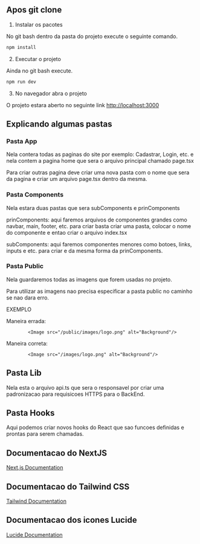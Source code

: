 ## Apos git clone

1. Instalar os pacotes

No git bash dentro da pasta do projeto execute o seguinte comando.

```bash
npm install
```

2. Executar o projeto

Ainda no git bash execute.

```bash
npm run dev
```

3. No navegador abra o projeto

O projeto estara aberto no seguinte link [http://localhost:3000](http://localhost:3000)

## Explicando algumas pastas

### Pasta App

Nela contera todas as paginas do site por exemplo: Cadastrar, Login, etc. e nela contem a pagina home que sera o arquivo principal chamado page.tsx

Para criar outras pagina deve criar uma nova pasta com o nome que sera da pagina e criar um arquivo page.tsx dentro da mesma.

### Pasta Components

Nela estara duas pastas que sera subComponents e prinComponents

prinComponents: aqui faremos arquivos de componentes grandes como navbar, main, footer, etc. para criar basta criar uma pasta, colocar o nome do componente e entao criar o arquivo index.tsx

subComponents: aqui faremos componentes menores como botoes, links, inputs e etc. para criar e da mesma forma da prinComponents.

### Pasta Public

Nela guardaremos todas as imagens que forem usadas no projeto.

Para utilizar as imagens nao precisa especificar a pasta public no caminho se nao dara erro.

EXEMPLO

Maneira errada:

```code
        <Image src="/public/images/logo.png" alt="Background"/>
```

Maneira correta:

```code
        <Image src="/images/logo.png" alt="Background"/>
```

## Pasta Lib

Nela esta o arquivo api.ts que sera o responsavel por criar uma padronizacao para requisicoes HTTPS para o BackEnd.

## Pasta Hooks

Aqui podemos criar novos hooks do React que sao funcoes definidas e prontas para serem chamadas.

## Documentacao do NextJS

[Next.js Documentation](https://nextjs.org/docs)

## Documentacao do Tailwind CSS

[Tailwind Documentation](https://tailwindcss.com/docs/installation/using-vite)

## Documentacao dos icones Lucide

[Lucide Documentation](https://lucide.dev/guide/)
